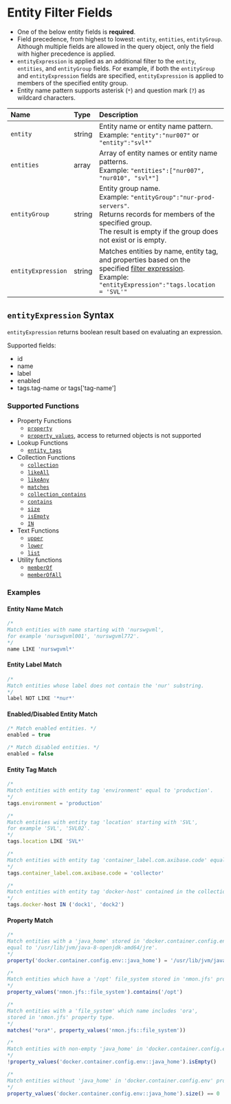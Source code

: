 # Entity Filter Fields

* One of the below entity fields is **required**.
* Field precedence, from highest to lowest: `entity`, `entities`, `entityGroup`. Although multiple fields are allowed in the query object, only the field with higher precedence is applied.
* `entityExpression` is applied as an additional filter to the `entity`, `entities`, and `entityGroup` fields. For example, if both the `entityGroup` and `entityExpression` fields are specified, `entityExpression` is applied to members of the specified entity group.
* Entity name pattern supports asterisk (`*`) and question mark (`?`) as wildcard characters.

| **Name**  | **Type** | **Description**  |
|:---|:---|:---|
| `entity`   | string | Entity name or entity name pattern.<br>Example: `"entity":"nur007"` or `"entity":"svl*"` |
| `entities` | array | Array of entity names or entity name patterns.<br>Example: `"entities":["nur007", "nur010", "svl*"]`|
| `entityGroup` | string | Entity group name. <br>Example: `"entityGroup":"nur-prod-servers"`.<br>Returns records for members of the specified group.<br>The result is empty if the group does not exist or is empty.|
| `entityExpression` | string | Matches entities by name, entity tag, and properties based on the specified [filter expression](#entityexpression-syntax). <br>Example: `"entityExpression":"tags.location = 'SVL'"`  |

## `entityExpression` Syntax

`entityExpression` returns boolean result based on evaluating an expression.

Supported fields:

* id
* name
* label
* enabled
* tags.tag-name or tags['tag-name']

### Supported Functions

* Property Functions
  * [`property`](../../configuration/functions-entity-groups-expression.md#property)
  * [`property_values`](../../configuration/functions-entity-groups-expression.md#property_values), access to returned objects is not supported
* Lookup Functions
  * [`entity_tags`](../../configuration/functions-entity-groups-expression.md#entity_tags)
* Collection Functions
  * [`collection`](../../configuration/functions-entity-groups-expression.md#collection)  
  * [`likeAll`](../../configuration/functions-entity-groups-expression.md#likeall)
  * [`likeAny`](../../configuration/functions-entity-groups-expression.md#likeany)
  * [`matches`](../../configuration/functions-entity-groups-expression.md#matches)  
  * [`collection_contains`](../../configuration/functions-entity-groups-expression.md#collection_contains)
  * [`contains`](../../configuration/functions-entity-groups-expression.md#contains)
  * [`size`](../../configuration/functions-entity-groups-expression.md#size)
  * [`isEmpty`](../../configuration/functions-entity-groups-expression.md#isempty)  
  * [`IN`](../../configuration/functions-entity-groups-expression.md#in)
* Text Functions
  * [`upper`](../../configuration/functions-entity-groups-expression.md#upper)
  * [`lower`](../../configuration/functions-entity-groups-expression.md#lower)
  * [`list`](../../configuration/functions-entity-groups-expression.md#list)
* Utility functions
  * [`memberOf`](../../configuration/functions-entity-groups-expression.md#memberof)
  * [`memberOfAll`](../../configuration/functions-entity-groups-expression.md#memberofall)

### Examples

#### Entity Name Match

```javascript
/*
Match entities with name starting with 'nurswgvml',
for example 'nurswgvml001', 'nurswgvml772'.
*/
name LIKE 'nurswgvml*'
```

#### Entity Label Match

```javascript
/*
Match entities whose label does not contain the 'nur' substring.
*/
label NOT LIKE '*nur*'
```

#### Enabled/Disabled Entity Match

```javascript
/* Match enabled entities. */
enabled = true

/* Match disabled entities. */
enabled = false
```

#### Entity Tag Match

```javascript
/*
Match entities with entity tag 'environment' equal to 'production'.
*/
tags.environment = 'production'

/*
Match entities with entity tag 'location' starting with 'SVL',
for example 'SVL', 'SVL02'.
*/
tags.location LIKE 'SVL*'

/*
Match entities with entity tag 'container_label.com.axibase.code' equal to 'collector'.
*/
tags.container_label.com.axibase.code = 'collector'

/*
Match entities with entity tag 'docker-host' contained in the collection.
*/
tags.docker-host IN ('dock1', 'dock2')
```

#### Property Match

```javascript
/*
Match entities with a 'java_home' stored in 'docker.container.config.env'
equal to '/usr/lib/jvm/java-8-openjdk-amd64/jre'.
*/
property('docker.container.config.env::java_home') = '/usr/lib/jvm/java-8-openjdk-amd64/jre'

/*
Match entities which have a '/opt' file_system stored in 'nmon.jfs' property type.
*/
property_values('nmon.jfs::file_system').contains('/opt')

/*
Match entities with a 'file_system' which name includes 'ora',
stored in 'nmon.jfs' property type.
*/
matches('*ora*', property_values('nmon.jfs::file_system'))

/*
Match entities with non-empty 'java_home' in 'docker.container.config.env' property type.
*/
!property_values('docker.container.config.env::java_home').isEmpty()

/*
Match entities without 'java_home' in 'docker.container.config.env' property type.
*/
property_values('docker.container.config.env::java_home').size() == 0
```